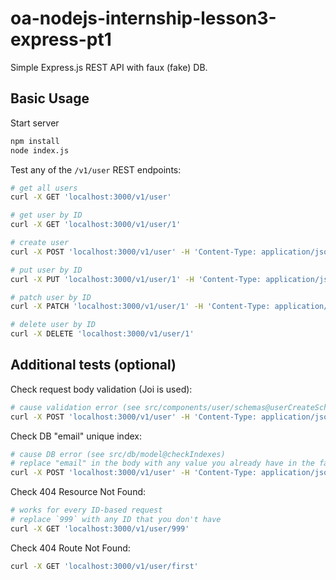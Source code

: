 # oa-nodejs-internship-lesson3-express-pt1

Simple Express.js REST API with faux (fake) DB.

## Basic Usage

Start server

```bash
npm install
node index.js
```

Test any of the `/v1/user` REST endpoints:

```bash
# get all users
curl -X GET 'localhost:3000/v1/user'

# get user by ID
curl -X GET 'localhost:3000/v1/user/1'

# create user
curl -X POST 'localhost:3000/v1/user' -H 'Content-Type: application/json' -d '{"name": "test user", "email": "test@email.com"}'

# put user by ID
curl -X PUT 'localhost:3000/v1/user/1' -H 'Content-Type: application/json' -d '{"name": "put user", "email": "put@email.com"}'

# patch user by ID
curl -X PATCH 'localhost:3000/v1/user/1' -H 'Content-Type: application/json' -d '{"name": "patch user"}'

# delete user by ID
curl -X DELETE 'localhost:3000/v1/user/1'
```

## Additional tests (optional)

Check request body validation (Joi is used):

```bash
# cause validation error (see src/components/user/schemas@userCreateSchema)
curl -X POST 'localhost:3000/v1/user' -H 'Content-Type: application/json' -d '{"email": "not@valid"}'
```

Check DB "email" unique index:

```bash
# cause DB error (see src/db/model@checkIndexes)
# replace "email" in the body with any value you already have in the faux DB users list
curl -X POST 'localhost:3000/v1/user' -H 'Content-Type: application/json' -d '{"name": "test", "email": "stepan@test.com"}'
```

Check 404 Resource Not Found:

```bash
# works for every ID-based request
# replace `999` with any ID that you don't have
curl -X GET 'localhost:3000/v1/user/999'
```

Check 404 Route Not Found:

```bash
curl -X GET 'localhost:3000/v1/user/first'
```
